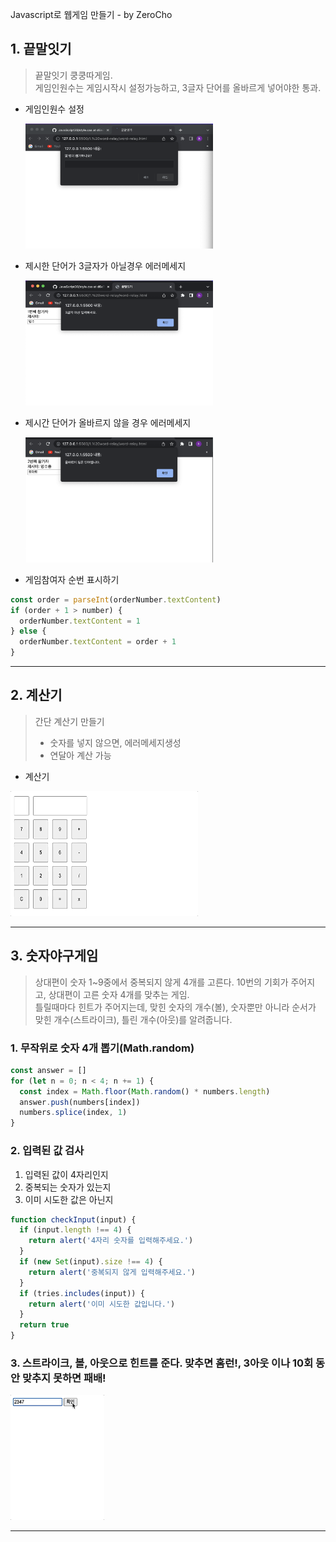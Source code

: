 Javascript로 웹게임 만들기 - by ZeroCho

## 1. 끝말잇기

> 끝말잇기 쿵쿵따게임.  
> 게임인원수는 게임시작시 설정가능하고, 3글자 단어를 올바르게 넣어야한 통과.

- 게임인원수 설정

  <img src="image/word-relay1.png" width="300" height="200"/>

- 제시한 단어가 3글자가 아닐경우 에러메세지

  <img src="image/word-relay2.png" width="300" height="200"/>

- 제시간 단어가 올바르지 않을 경우 에러메세지

  <img src="image/word-relay3.png" width="300" height="200"/>

- 게임참여자 순번 표시하기

```js
const order = parseInt(orderNumber.textContent)
if (order + 1 > number) {
  orderNumber.textContent = 1
} else {
  orderNumber.textContent = order + 1
}
```

---

## 2. 계산기

> 간단 계산기 만들기
>
> - 숫자를 넣지 않으면, 에러메세지생성
> - 연달아 계산 가능

- 계산기

<img src="image/calculator.gif" width="300" height="200"/>

---

## 3. 숫자야구게임

> 상대편이 숫자 1~9중에서 중복되지 않게 4개를 고른다. 10번의 기회가 주어지고, 상대편이 고른 숫자 4개를 맞추는 게임.  
> 틀릴때마다 힌트가 주어지는데, 맞힌 숫자의 개수(볼), 숫자뿐만 아니라 순서가 맞힌 개수(스트라이크), 틀린 개수(아웃)를 알려줍니다.

### 1. 무작위로 숫자 4개 뽑기(Math.random)

```js
const answer = []
for (let n = 0; n < 4; n += 1) {
  const index = Math.floor(Math.random() * numbers.length)
  answer.push(numbers[index])
  numbers.splice(index, 1)
}
```

### 2. 입력된 값 검사

1. 입력된 값이 4자리인지
2. 중복되는 숫자가 있는지
3. 이미 시도한 값은 아닌지

```js
function checkInput(input) {
  if (input.length !== 4) {
    return alert('4자리 숫자를 입력해주세요.')
  }
  if (new Set(input).size !== 4) {
    return alert('중복되지 않게 입력해주세요.')
  }
  if (tries.includes(input)) {
    return alert('이미 시도한 값입니다.')
  }
  return true
}
```

### 3. 스트라이크, 볼, 아웃으로 힌트를 준다. 맞추면 홈런!, 3아웃 이나 10회 동안 맞추지 못하면 패배!

<img src="image/baseball.gif" width="150" height="200"/>

---
